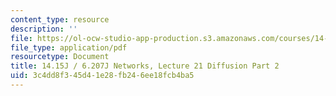 ```yaml
---
content_type: resource
description: ''
file: https://ol-ocw-studio-app-production.s3.amazonaws.com/courses/14-15j-networks-spring-2018/3c4dd8f345d41e28fb246ee18fcb4ba5_MIT14_15JS18_lec21.pdf
file_type: application/pdf
resourcetype: Document
title: 14.15J / 6.207J Networks, Lecture 21 Diffusion Part 2
uid: 3c4dd8f3-45d4-1e28-fb24-6ee18fcb4ba5
---
```

